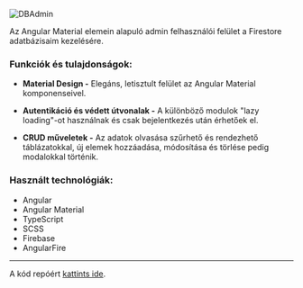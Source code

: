 ![DBAdmin](https://stuff.p-kin.com/screentogif/firestore-dbadmin.gif)

Az Angular Material elemein alapuló admin felhasználói felület a Firestore adatbázisaim kezelésére.

### Funkciók és tulajdonságok:

- **Material Design -**
Elegáns, letisztult felület az Angular Material komponenseivel.

- **Autentikáció és védett útvonalak -**
A különböző modulok \"lazy loading\"-ot használnak és csak bejelentkezés után érhetőek el.

- **CRUD műveletek -**
Az adatok olvasása szűrhető és rendezhető táblázatokkal, új elemek hozzáadása, módosítása és törlése pedig modalokkal történik. 

### Használt technológiák: 
- Angular
- Angular Material
- TypeScript
- SCSS
- Firebase 
- AngularFire

---
A kód repóért [kattints ide](https://github.com/KinPeter/Firestore-DB-Admin).

